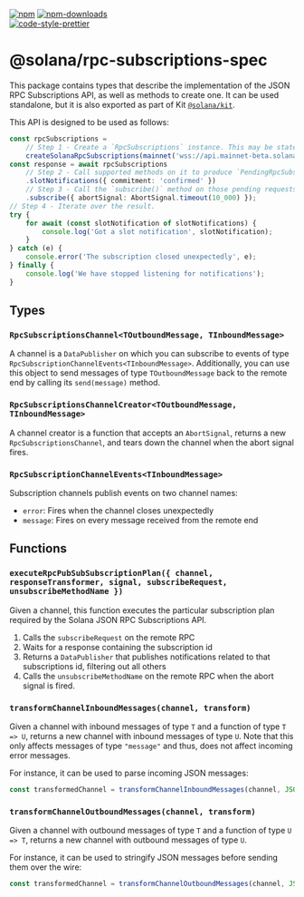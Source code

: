 [![npm][npm-image]][npm-url]
[![npm-downloads][npm-downloads-image]][npm-url]
<br />
[![code-style-prettier][code-style-prettier-image]][code-style-prettier-url]

[code-style-prettier-image]: https://img.shields.io/badge/code_style-prettier-ff69b4.svg?style=flat-square
[code-style-prettier-url]: https://github.com/prettier/prettier
[npm-downloads-image]: https://img.shields.io/npm/dm/@solana/rpc-subscriptions-spec?style=flat
[npm-image]: https://img.shields.io/npm/v/@solana/rpc-subscriptions-spec?style=flat
[npm-url]: https://www.npmjs.com/package/@solana/rpc-subscriptions-spec

# @solana/rpc-subscriptions-spec

This package contains types that describe the implementation of the JSON RPC Subscriptions API, as well as methods to create one. It can be used standalone, but it is also exported as part of Kit [`@solana/kit`](https://github.com/anza-xyz/kit/tree/main/packages/kit).

This API is designed to be used as follows:

```ts
const rpcSubscriptions =
    // Step 1 - Create a `RpcSubscriptions` instance. This may be stateful.
    createSolanaRpcSubscriptions(mainnet('wss://api.mainnet-beta.solana.com'));
const response = await rpcSubscriptions
    // Step 2 - Call supported methods on it to produce `PendingRpcSubscriptionsRequest` objects.
    .slotNotifications({ commitment: 'confirmed' })
    // Step 3 - Call the `subscribe()` method on those pending requests to trigger them.
    .subscribe({ abortSignal: AbortSignal.timeout(10_000) });
// Step 4 - Iterate over the result.
try {
    for await (const slotNotification of slotNotifications) {
        console.log('Got a slot notification', slotNotification);
    }
} catch (e) {
    console.error('The subscription closed unexpectedly', e);
} finally {
    console.log('We have stopped listening for notifications');
}
```

## Types

### `RpcSubscriptionsChannel<TOutboundMessage, TInboundMessage>`

A channel is a `DataPublisher` on which you can subscribe to events of type `RpcSubscriptionChannelEvents<TInboundMessage>`. Additionally, you can use this object to send messages of type `TOutboundMessage` back to the remote end by calling its `send(message)` method.

### `RpcSubscriptionsChannelCreator<TOutboundMessage, TInboundMessage>`

A channel creator is a function that accepts an `AbortSignal`, returns a new `RpcSubscriptionsChannel`, and tears down the channel when the abort signal fires.

### `RpcSubscriptionChannelEvents<TInboundMessage>`

Subscription channels publish events on two channel names:

- `error`: Fires when the channel closes unexpectedly
- `message`: Fires on every message received from the remote end

## Functions

### `executeRpcPubSubSubscriptionPlan({ channel, responseTransformer, signal, subscribeRequest, unsubscribeMethodName })`

Given a channel, this function executes the particular subscription plan required by the Solana JSON RPC Subscriptions API.

1. Calls the `subscribeRequest` on the remote RPC
2. Waits for a response containing the subscription id
3. Returns a `DataPublisher` that publishes notifications related to that subscriptions id, filtering out all others
4. Calls the `unsubscribeMethodName` on the remote RPC when the abort signal is fired.

### `transformChannelInboundMessages(channel, transform)`

Given a channel with inbound messages of type `T` and a function of type `T => U`, returns a new channel with inbound messages of type `U`. Note that this only affects messages of type `"message"` and thus, does not affect incoming error messages.

For instance, it can be used to parse incoming JSON messages:

```ts
const transformedChannel = transformChannelInboundMessages(channel, JSON.parse);
```

### `transformChannelOutboundMessages(channel, transform)`

Given a channel with outbound messages of type `T` and a function of type `U => T`, returns a new channel with outbound messages of type `U`.

For instance, it can be used to stringify JSON messages before sending them over the wire:

```ts
const transformedChannel = transformChannelOutboundMessages(channel, JSON.stringify);
```
